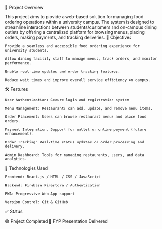 📖 Project Overview

This project aims to provide a web-based solution for managing food ordering operations within a university campus. The system is designed to streamline interactions between students/customers and on-campus dining outlets by offering a centralized platform for browsing menus, placing orders, making payments, and tracking deliveries.
🎯 Objectives

    Provide a seamless and accessible food ordering experience for university students.

    Allow dining facility staff to manage menus, track orders, and monitor performance.

    Enable real-time updates and order tracking features.

    Reduce wait times and improve overall service efficiency on campus.

🛠️ Features

    User Authentication: Secure login and registration system.

    Menu Management: Restaurants can add, update, and remove menu items.

    Order Placement: Users can browse restaurant menus and place food orders.

    Payment Integration: Support for wallet or online payment (future enhancement).

    Order Tracking: Real-time status updates on order processing and delivery.

    Admin Dashboard: Tools for managing restaurants, users, and data analytics.
    
📁 Technologies Used

    Frontend: React.js / HTML / CSS / JavaScript

    Backend: Firebase Firestore / Authentication

    PWA: Progressive Web App support

    Version Control: Git & GitHub

✅ Status

  🟢 Project Completed
  📅 FYP Presentation Delivered
